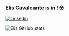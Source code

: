 ### Elis Cavalcante is in ! 🤓

[![Linkedin](https://img.shields.io/badge/LinkedIn-0077B5?style=for-the-badge&logo=linkedin&logoColor=white
)](https://www.linkedin.com/in/elisabeth-cavalcante-500a8969)

![Elis GitHub stats](https://github-readme-stats.vercel.app/api?username=ElisCavalcante&show_icons=true&theme=radical)


